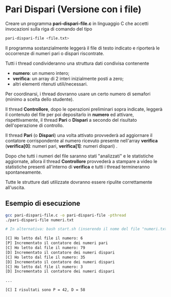 # Pari Dispari (Versione con i file)

Creare un programma **pari-dispari-file.c** in linguaggio C che accetti invocazioni sulla riga di comando del tipo

```bash
pari-dispari-file <file.txt>
```

Il programma sostanzialmente leggerà il file di testo indicato e riporterà le occorrenze di numeri pari o dispari riscontrate.

Tutti i thread condivideranno una struttura dati condivisa contenente 
- **numero**: un numero intero;
- **verifica**: un array di 2 interi inizialmente posti a zero;
- altri elementi ritenuti utili/necessari.

Per coordinarsi, i thread dovranno usare un certo numero di semafori (minimo a scelta dello studente).

Il thread **Controllore**, dopo le operazioni preliminari sopra indicate, leggerà il contenuto del file per poi depositarlo in **numero** ed attivare, rispettivamente, il thread **Pari** o **Dispari** a secondo del risultato dell'operazione di controllo. 

Il thread **Pari** (o **Dispari**) una volta attivato provvederà ad aggiornare il contatore corrispondente al numero ricevuto presente nell'array **verifica** 
(**verifica[0]**: numeri pari, **verifica[1]**: numeri dispari) .

Dopo che tutti i numeri del file saranno stati "analizzati" e le statistiche aggiornate, allora il thread **Controllore** provvederà a stampare a video le statistiche presenti all'interno di **verifica** e tutti i thread termineranno spontaneamente.

Tutte le strutture dati utilizzate dovranno essere ripulite correttamente all'uscita.

## Esempio di esecuzione
```bash
gcc pari-dispari-file.c -o pari-dispari-file -pthread
./pari-dispari-file numeri.txt

# In alternativa: bash start.sh (inserendo il nome del file "numeri.txt")

[C] Ho letto dal file il numero: 6
[P] Incrementato il contatore dei numeri pari
[C] Ho letto dal file il numero: 79
[D] Incrementato il contatore dei numeri dispari
[C] Ho letto dal file il numero: 35
[D] Incrementato il contatore dei numeri dispari
[C] Ho letto dal file il numero: 3
[D] Incrementato il contatore dei numeri dispari

...

[C] I risultati sono P = 42, D = 58 
```